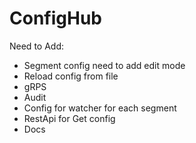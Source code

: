 # ConfigHub

Need to Add: 
- Segment config need to add edit mode
- Reload config from file
- gRPS
- Audit
- Config for watcher for each segment
- RestApi for Get config
- Docs
